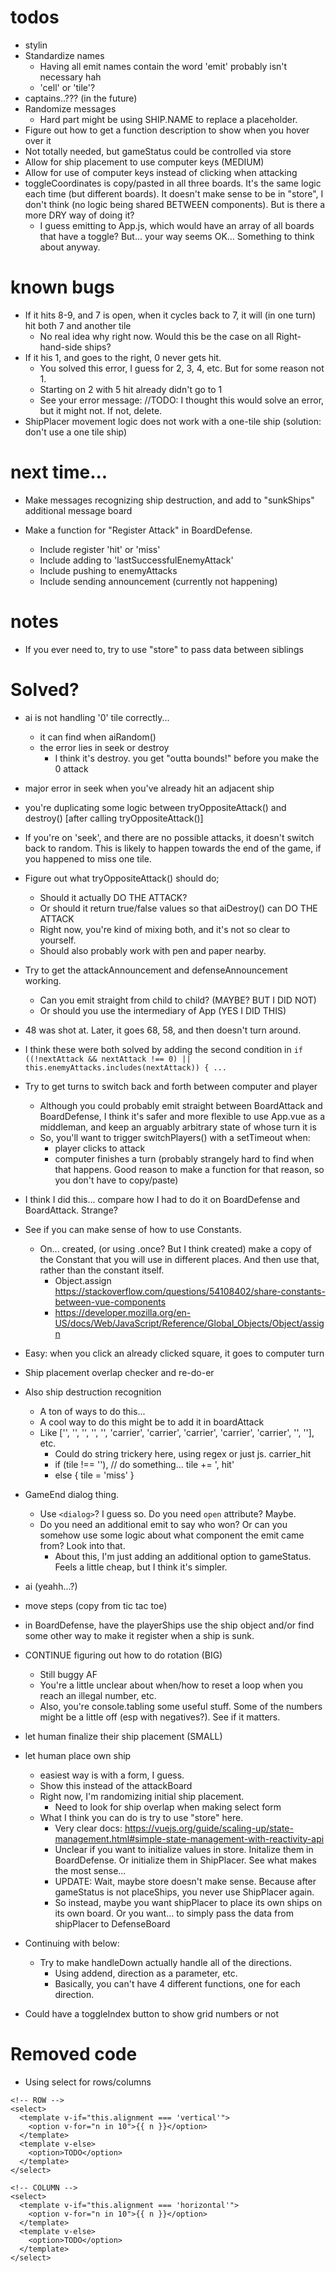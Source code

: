 # todos
+ stylin
+ Standardize names
  + Having all emit names contain the word 'emit' probably isn't necessary hah
  + 'cell' or 'tile'? 
+ captains..??? (in the future)
+ Randomize messages
  + Hard part might be using SHIP.NAME to replace a placeholder. 
+ Figure out how to get a function description to show when you hover over it
+ Not totally needed, but gameStatus could be controlled via store
+ Allow for ship placement to use computer keys (MEDIUM)
+ Allow for use of computer keys instead of clicking when attacking
+ toggleCoordinates is copy/pasted in all three boards. It's the same logic each time (but different boards). It doesn't make sense to be in "store", I don't think (no logic being shared BETWEEN components). But is there a more DRY way of doing it?
  + I guess emitting to App.js, which would have an array of all boards that have a toggle? But... your way seems OK... Something to think about anyway. 

# known bugs
+ If it hits 8-9, and 7 is open, when it cycles back to 7, it will (in one turn) hit both 7 and another tile
  + No real idea why right now. Would this be the case on all Right-hand-side ships? 
+ If it his 1, and goes to the right, 0 never gets hit. 
  + You solved this error, I guess for 2, 3, 4, etc. But for some reason not 1.
  + Starting on 2 with 5 hit already didn't go to 1
  + See your error message: //TODO: I thought this would solve an error, but it might not. If not, delete.
+ ShipPlacer movement logic does not work with a one-tile ship (solution: don't use a one tile ship)


# next time...
+ Make messages recognizing ship destruction, and add to "sunkShips" additional message board

+ Make a function for "Register Attack" in BoardDefense.
  + Include register 'hit' or 'miss'
  + Include adding to 'lastSuccessfulEnemyAttack'
  + Include pushing to enemyAttacks
  + Include sending announcement (currently not happening)


# notes
+ If you ever need to, try to use "store" to pass data between siblings


# Solved?
+ ai is not handling '0' tile correctly... 
  + it can find when aiRandom()
  + the error lies in seek or destroy
    + I think it's destroy. you get "outta bounds!" before you make the 0 attack
+ major error in seek when you've already hit an adjacent ship 
+ you're duplicating some logic between tryOppositeAttack() and destroy() [after calling tryOppositeAttack()]
+ If you're on 'seek', and there are no possible attacks, it doesn't switch back to random. This is likely to happen towards the end of the game, if you happened to miss one tile. 
+ Figure out what tryOppositeAttack() should do;
  + Should it actually DO THE ATTACK?
  + Or should it return true/false values so that aiDestroy() can DO THE ATTACK
  + Right now, you're kind of mixing both, and it's not so clear to yourself.
  + Should also probably work with pen and paper nearby. 
+ Try to get the attackAnnouncement and defenseAnnouncement working.
  + Can you emit straight from child to child? (MAYBE? BUT I DID NOT)
  + Or should you use the intermediary of App (YES I DID THIS)
+ 48 was shot at. Later, it goes 68, 58, and then doesn't turn around.
+ I think these were both solved by adding the second condition in `if ((!nextAttack && nextAttack !== 0) || this.enemyAttacks.includes(nextAttack)) { ...`
+ Try to get turns to switch back and forth between computer and player
  + Although you could probably emit straight between BoardAttack and BoardDefense, I think it's safer and more flexible to use App.vue as a middleman, and keep an arguably arbitrary state of whose turn it is
  + So, you'll want to trigger switchPlayers() with a setTimeout when: 
    + player clicks to attack
    + computer finishes a turn (probably strangely hard to find when that happens. Good reason to make a function for that reason, so you don't have to copy/paste)

+ I think I did this... compare how I had to do it on BoardDefense and BoardAttack. Strange? 
+ See if you can make sense of how to use Constants. 
  + On... created, (or using .once? But I think created) make a copy of the Constant that you will use in different places. And then use that, rather than the constant itself. 
    + Object.assign https://stackoverflow.com/questions/54108402/share-constants-between-vue-components 
    + https://developer.mozilla.org/en-US/docs/Web/JavaScript/Reference/Global_Objects/Object/assign

+ Easy: when you click an already clicked square, it goes to computer turn

+ Ship placement overlap checker and re-do-er
+ Also ship destruction recognition
  + A ton of ways to do this... 
  + A cool way to do this might be to add it in boardAttack
  + Like ['', '', '', '', '', 'carrier', 'carrier', 'carrier', 'carrier', 'carrier', '', ''], etc.
    + Could do string trickery here, using regex or just js. carrier_hit
    + if (tile !== ''), // do something... tile += ', hit' 
    + else { tile = 'miss' }

+ GameEnd dialog thing.
  + Use `<dialog>`? I guess so. Do you need `open` attribute? Maybe.
  + Do you need an additional emit to say who won? Or can you somehow use some logic about what component the emit came from? Look into that.
    + About this, I'm just adding an additional option to gameStatus. Feels a little cheap, but I think it's simpler. 

+ ai (yeahh...?)
+ move steps (copy from tic tac toe)
+ in BoardDefense, have the playerShips use the ship object and/or find some other way to make it register when a ship is sunk. 


+ CONTINUE figuring out how to do rotation (BIG)
  + Still buggy AF
  + You're a little unclear about when/how to reset a loop when you reach an illegal number, etc.
  + Also, you're console.tabling some useful stuff. Some of the numbers might be a little off (esp with negatives?). See if it matters. 
+ let human finalize their ship placement (SMALL)
+ let human place own ship
  + easiest way is with a form, I guess. 
  + Show this instead of the attackBoard
  + Right now, I'm randomizing initial ship placement. 
    + Need to look for ship overlap when making select form
  + What I think you can do is try to use "store" here. 
    + Very clear docs: https://vuejs.org/guide/scaling-up/state-management.html#simple-state-management-with-reactivity-api
    + Unclear if you want to initialize values in store. Initalize them in BoardDefense. Or initialize them in ShipPlacer. See what makes the most sense... 
    + UPDATE: Wait, maybe store doesn't make sense. Because after gameStatus is not placeShips, you never use ShipPlacer again.
    + So instead, maybe you want shipPlacer to place its own ships on its own board. Or you want... to simply pass the data from shipPlacer to DefenseBoard
+ Continuing with below:
  + Try to make handleDown actually handle all of the directions. 
    + Using addend, direction as a parameter, etc.
    + Basically, you can't have 4 different functions, one for each direction.

+ Could have a toggleIndex button to show grid numbers or not



# Removed code
+ Using select for rows/columns
```
<!-- ROW -->
<select>
  <template v-if="this.alignment === 'vertical'">
    <option v-for="n in 10">{{ n }}</option>
  </template>
  <template v-else>
    <option>TODO</option>
  </template>
</select>

<!-- COLUMN -->
<select>
  <template v-if="this.alignment === 'horizontal'">
    <option v-for="n in 10">{{ n }}</option>
  </template>
  <template v-else>
    <option>TODO</option>
  </template>
</select>
```
